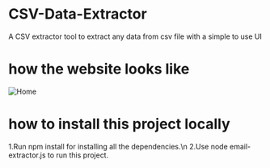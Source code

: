 # CSV-Data-Extractor
A CSV extractor tool to extract any data from csv file with a simple to use UI

# how the website looks like
![Home](https://github.com/user-attachments/assets/07f4414c-5b1e-43f3-92ad-3c88fcb58a9a)

# how to install this project locally
1.Run npm install for installing all the dependencies.\n
2.Use node email-extractor.js to run this project.
